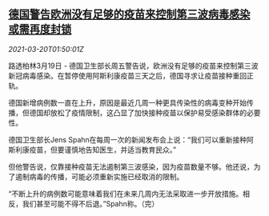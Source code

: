 <!--1616205662000-->
[德国警告欧洲没有足够的疫苗来控制第三波病毒感染 或需再度封锁](https://cn.reuters.com/article/germany-eu-vaccine-lockdown-0320-idCNKBS2BC02G)
------

<div><i>2021-03-20T01:50:01Z</i></div><p>路透柏林3月19日 - 德国卫生部长周五警告说，欧洲没有足够的疫苗来控制第三波新冠病毒感染。在暂停使用阿斯利康疫苗三天之后，德国寻求让疫苗接种重回正轨。</p><p>德国新增病例数一直在上升，原因是最近几周一种更具传染性的病毒变种开始传播，但德国却放松了疫情限制，这凸显了加快接种疫苗以保护易受感染群体的必要性。</p><p>德国卫生部长Jens Spahn在每周一次的新闻发布会上说：“我们可以重新接种阿斯利康疫苗，但要谨慎地告知医生，并适当教育民众。”</p><p>但他警告说，仅靠接种疫苗无法遏制第三波感染，因为疫苗数量不够。他还说，为了遏制病毒的传播，可能必须重新实施已经取消的限制。</p><p>“不断上升的病例数可能意味着我们在未来几周内无法采取进一步开放措施。相反，我们甚至可能不得不后退。”Spahn称。（完）</p>
